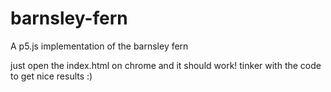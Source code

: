 # barnsley-fern
A p5.js implementation of the barnsley fern

just open the index.html on chrome and it should work! 
tinker with the code to get nice results :)

